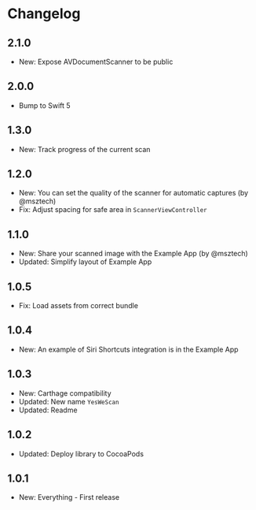 # Changelog

## 2.1.0

* New: Expose AVDocumentScanner to be public

## 2.0.0

* Bump to Swift 5

## 1.3.0

* New: Track progress of the current scan

## 1.2.0

* New: You can set the quality of the scanner for automatic captures (by @msztech)
* Fix: Adjust spacing for safe area in `ScannerViewController`

## 1.1.0

* New: Share your scanned image with the Example App (by @msztech)
* Updated: Simplify layout of Example App

## 1.0.5

* Fix: Load assets from correct bundle

## 1.0.4

* New: An example of Siri Shortcuts integration is in the Example App

## 1.0.3

* New: Carthage compatibility
* Updated: New name `YesWeScan`
* Updated: Readme

## 1.0.2

* Updated: Deploy library to CocoaPods

## 1.0.1 

* New: Everything - First release
